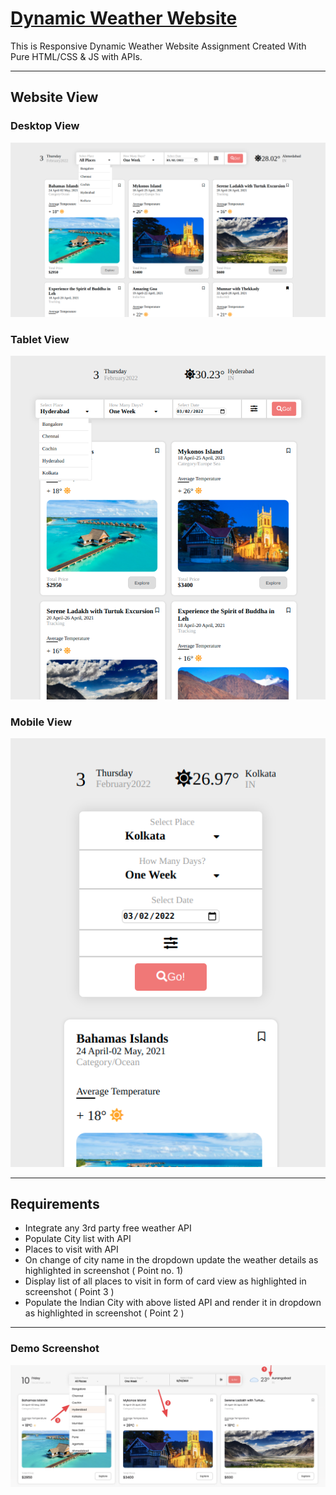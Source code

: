 # [Dynamic Weather Website](https://weather-site-kaif.netlify.app/)

This is Responsive Dynamic Weather Website Assignment Created With Pure HTML/CSS & JS with APIs.

---

## Website View

### Desktop View

![Desktop View](desktop.png)

### Tablet View

![Tablet View](tablet.png)

### Mobile View

![Mobile View](mobile.png)

---

## Requirements

- Integrate any 3rd party free weather API
- Populate City list with API
- Places to visit with API
- On change of city name in the dropdown update the weather details as highlighted in screenshot ( Point no. 1)
- Display list of all places to visit in form of card view as highlighted in screenshot ( Point 3 )
- Populate the Indian City with above listed API and render it in dropdown as highlighted in screenshot ( Point 2 )

---

### Demo Screenshot

![Demo Screenshot](demo.png)
